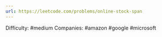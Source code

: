 ```yaml
---
url: https://leetcode.com/problems/online-stock-span
---
```


Difficulty: #medium
Companies: #amazon #google #microsoft